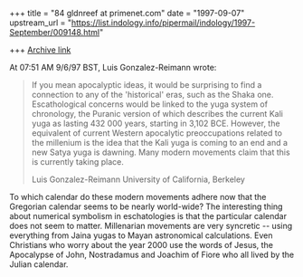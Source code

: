 +++
title = "84 gldnreef at primenet.com"
date = "1997-09-07"
upstream_url = "https://list.indology.info/pipermail/indology/1997-September/009148.html"

+++
[Archive link](https://list.indology.info/pipermail/indology/1997-September/009148.html)

At 07:51 AM 9/6/97 BST, Luis Gonzalez-Reimann wrote:
>If you mean apocalyptic ideas, it would be surprising to find a connection
>to any of the 'historical' eras, such as the Shaka one.  Escathological
>concerns would be linked to the yuga system of chronology, the Puranic
>version of which describes the current Kali yuga as lasting 432 000 years,
>starting in 3,102 BCE.  However, the equivalent of current Western
>apocalytic preoccupations related to the millenium is the idea that the Kali
>yuga is coming to an end and a new Satya yuga is dawning.  Many modern
>movements claim that this is currently taking place.
>
>
>Luis Gonzalez-Reimann
>University of California, Berkeley
>

To which calendar do these modern movements adhere now that the Gregorian
calendar seems to be nearly world-wide?  The interesting thing about
numerical symbolism in eschatologies is that the particular calendar does
not seem to matter.  Millenarian movements are very syncretic -- using
everything from Jaina yugas to Mayan astronomical calculations.  Even
Christians who worry about the year 2000 use the words of Jesus, the
Apocalypse of John, Nostradamus and Joachim of Fiore who all lived by the
Julian calendar. 





